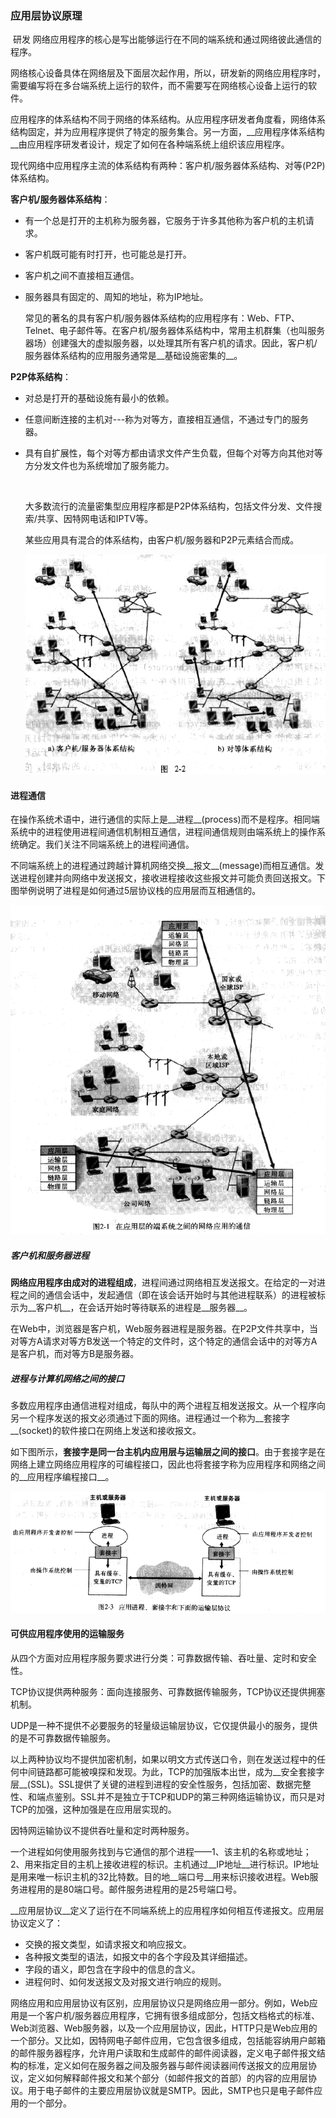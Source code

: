 ### 应用层协议原理

​	研发	网络应用程序的核心是写出能够运行在不同的端系统和通过网络彼此通信的程序。

​	网络核心设备具体在网络层及下面层次起作用，所以，研发新的网络应用程序时，需要编写将在多台端系统上运行的软件，而不需要写在网络核心设备上运行的软件。

​	应用程序的体系结构不同于网络的体系结构。从应用程序研发者角度看，网络体系结构固定，并为应用程序提供了特定的服务集合。另一方面，__应用程序体系结构__由应用程序研发者设计，规定了如何在各种端系统上组织该应用程序。

​	现代网络中应用程序主流的体系结构有两种：客户机/服务器体系结构、对等(P2P)体系结构。

__客户机/服务器体系结构__：

* 有一个总是打开的主机称为服务器，它服务于许多其他称为客户机的主机请求。
* 客户机既可能有时打开，也可能总是打开。
* 客户机之间不直接相互通信。
* 服务器具有固定的、周知的地址，称为IP地址。

  常见的著名的具有客户机/服务器体系结构的应用程序有：Web、FTP、Telnet、电子邮件等。在客户机/服务器体系结构中，常用主机群集（也叫服务器场）创建强大的虚拟服务器，以处理其所有客户机的请求。因此，客户机/服务器体系结构的应用服务通常是__基础设施密集的__。

__P2P体系结构__：

* 对总是打开的基础设施有最小的依赖。

* 任意间断连接的主机对---称为对等方，直接相互通信，不通过专门的服务器。

* 具有自扩展性，每个对等方都由请求文件产生负载，但每个对等方向其他对等方分发文件也为系统增加了服务能力。

  ​

  大多数流行的流量密集型应用程序都是P2P体系结构，包括文件分发、文件搜索/共享、因特网电话和IPTV等。

  某些应用具有混合的体系结构，由客户机/服务器和P2P元素结合而成。

  ![Alt text](../img/201702232212.png)

#### 进程通信

​	在操作系统术语中，进行通信的实际上是__进程__(process)而不是程序。相同端系统中的进程使用进程间通信机制相互通信，进程间通信规则由端系统上的操作系统确定。我们关注不同端系统上的进程间通信。

​	不同端系统上的进程通过跨越计算机网络交换__报文__(message)而相互通信。发送进程创建并向网络中发送报文，接收进程接收这些报文并可能负责回送报文。下图举例说明了进程是如何通过5层协议栈的应用层而互相通信的。

![Alt text](../img/201702232247.png)

##### 客户机和服务器进程

​	__网络应用程序由成对的进程组成__，进程间通过网络相互发送报文。在给定的一对进程之间的通信会话中，发起通信（即在该会话开始时与其他进程联系）的进程被标示为__客户机__，在会话开始时等待联系的进程是__服务器__。

​	在Web中，浏览器是客户机，Web服务器进程是服务器。在P2P文件共享中，当对等方A请求对等方B发送一个特定的文件时，这个特定的通信会话中的对等方A是客户机，而对等方B是服务器。

##### 进程与计算机网络之间的接口

​	多数应用程序由通信进程对组成，每队中的两个进程互相发送报文。从一个程序向另一个程序发送的报文必须通过下面的网络。进程通过一个称为__套接字__(socket)的软件接口在网络上发送和接收报文。

​	如下图所示，__套接字是同一台主机内应用层与运输层之间的接口__。由于套接字是在网络上建立网络应用程序的可编程接口，因此也将套接字称为应用程序和网络之间的__应用程序编程接口__。

![](../img/201702232306.png)



#### 可供应用程序使用的运输服务

从四个方面对应用程序服务要求进行分类：可靠数据传输、吞吐量、定时和安全性。

TCP协议提供两种服务：面向连接服务、可靠数据传输服务，TCP协议还提供拥塞机制。

UDP是一种不提供不必要服务的轻量级运输层协议，它仅提供最小的服务，提供的是不可靠数据传输服务。

以上两种协议均不提供加密机制，如果以明文方式传送口令，则在发送过程中的任何中间链路都可能被嗅探和发现。为此，TCP的加强版本出世，成为__安全套接字层__(SSL)。SSL提供了关键的进程到进程的安全性服务，包括加密、数据完整性、和端点鉴别。SSL并不是独立于TCP和UDP的第三种网络运输协议，而只是对TCP的加强，这种加强是在应用层实现的。

因特网运输协议不提供吞吐量和定时两种服务。

一个进程如何使用服务找到与它通信的那个进程——1、该主机的名称或地址；2、用来指定目的主机上接收进程的标识。主机通过__IP地址__进行标识。IP地址是用来唯一标识主机的32比特数。目的地__端口号__用来标识接收进程。Web服务进程用的是80端口号。邮件服务进程用的是25号端口号。

__应用层协议__定义了运行在不同端系统上的应用程序如何相互传递报文。应用层协议定义了：

* 交换的报文类型，如请求报文和响应报文。
* 各种报文类型的语法，如报文中的各个字段及其详细描述。
* 字段的语义，即包含在字段中的信息的含义。
* 进程何时、如何发送报文及对报文进行响应的规则。

网络应用和应用层协议有区别，应用层协议只是网络应用一部分。例如，Web应用是一个客户机/服务器应用程序，它拥有很多组成部分，包括文档格式的标准、Web浏览器、Web服务器，以及一个应用层协议，因此，HTTP只是Web应用的一个部分。又比如，因特网电子邮件应用，它包含很多组成，包括能容纳用户邮箱的邮件服务器程序，允许用户读取和生成邮件的邮件阅读器，定义电子邮件报文结构的标准，定义如何在服务器之间及服务器与邮件阅读器间传送报文的应用层协议，定义如何解释邮件报文和某个部分（如邮件报文的首部）的内容的应用层协议。用于电子邮件的主要应用层协议就是SMTP。因此，SMTP也只是电子邮件应用的一个部分。